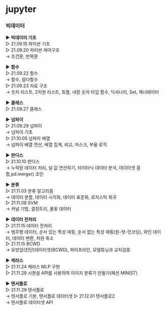 # jupyter

### 빅데이터
▶ <b>빅데이터 기초</b></br>
▷ 21.09.15 파이썬 기초 </br>
▷ 21.09.20 파이썬 제어구조</br>
   → 조건문, 반복문</br>

▶ <b>함수</b></br>
▷ 21.09.22 함수</br>
   → 함수, 람다함수</br>
▷ 21.09.23 자료 구조</br>
   → 숫자 리스트, 2차원 리스트, 튜플, 내장 순차 타입 함수, 딕셔너리, Set, 제너레이터</br>

▶ <b>클래스</b></br>
▷ 21.09.27 클래스</br>

▶ <b>넘파이</b></br>
▷ 21.09.29 넘파이</br>
→ 넘파이 기초</br>
▷ 21.10.05 넘파이 배열</br>
→ 넘파이 배열 연산, 배열 집계, 비교, 마스크, 부울 로직</br>

▶ <b>판다스</b></br>
▷ 21.10.10 판다스</br>
→ 누락된 데이터 처리, 널 값 연산하기, 타이타닉 데이터 분석, 데이터셋 결합,pd.merge() 조인</br>

▶ <b>분류</b></br>
▷ 21.11.03 분류 알고리즘</br>
→ 데이터 분할, 데이터 시각화, 데이터 표준화, 로지스틱 회귀</br>
▷ 21.11.08 SVM</br>
→ 커널 기법, 결정트리, 불꽃 데이터</br>

▶ <b>데이터 전처리</b></br>
▷ 21.11.15 데이터 전처리</br>
→ 범주형 데이터, 순서 있는 특성 매핑, 순서 없는 특성 매핑(원-핫-인코딩), 와인 데이터, 데이터 변환, 차원 축소</br>
▷ 21.11.15 BCWD</br>
→ 유방암(진단)데이터셋(BCWD), 파이프라인, 모델튜닝과 교차검증</br>

▶ <b>케라스</b></br>
▷ 21.11.24 케라스 MLP 구현</br>
▷ 21.11.29 시퀀설 API를 사용하여 이미지 분류기 만들기(패션 MINIST)</br>

▶ <b>텐서플로</b></br>
▷ 21.11.29 텐서플로</br>
→ 텐서플로 기본, 텐서플로 데이터셋
▷ 21.12.01 텐서플로2</br>
→ 텐서플로 데이터셋 API
